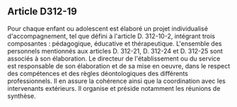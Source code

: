 ## Article D312-19

Pour chaque enfant ou adolescent est élaboré un projet individualisé d'accompagnement, tel que défini à
l'article D. 312-10-2, intégrant trois composantes : pédagogique, éducative et thérapeutique. L'ensemble des
personnels mentionnés aux articles D. 312-21, D. 312-24 et D. 312-25 sont associés à son élaboration. Le
directeur de l'établissement ou du service est responsable de son élaboration et de sa mise en oeuvre, dans le
respect des compétences et des règles déontologiques des différents professionnels. Il en assure la cohérence
ainsi que la coordination avec les intervenants extérieurs. Il organise et préside notamment les réunions de
synthèse.


